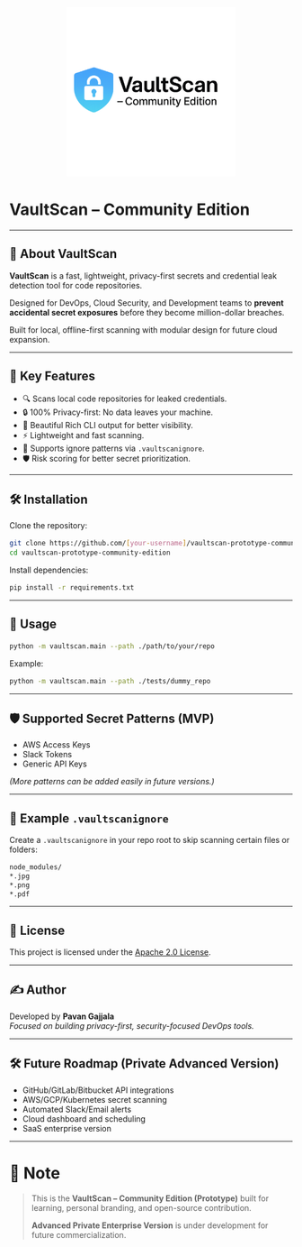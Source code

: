 <p align="center">
  <img src="vaultscan-logo.png" alt="VaultScan Logo" width="300"/>
</p>

# VaultScan – Community Edition

---

## 🚀 About VaultScan

**VaultScan** is a fast, lightweight, privacy-first secrets and credential leak detection tool for code repositories.

Designed for DevOps, Cloud Security, and Development teams to **prevent accidental secret exposures** before they become million-dollar breaches.

Built for local, offline-first scanning with modular design for future cloud expansion.

---

## 🎯 Key Features

- 🔍 Scans local code repositories for leaked credentials.
- 🔒 100% Privacy-first: No data leaves your machine.
- 🎨 Beautiful Rich CLI output for better visibility.
- ⚡ Lightweight and fast scanning.
- 📂 Supports ignore patterns via `.vaultscanignore`.
- 🛡️ Risk scoring for better secret prioritization.

---

## 🛠️ Installation

Clone the repository:

```bash
git clone https://github.com/[your-username]/vaultscan-prototype-community-edition.git
cd vaultscan-prototype-community-edition
```

Install dependencies:

```bash
pip install -r requirements.txt
```

---

## 🚀 Usage

```bash
python -m vaultscan.main --path ./path/to/your/repo
```

Example:

```bash
python -m vaultscan.main --path ./tests/dummy_repo
```

---

## 🛡️ Supported Secret Patterns (MVP)

- AWS Access Keys
- Slack Tokens
- Generic API Keys

*(More patterns can be added easily in future versions.)*

---

## 📂 Example `.vaultscanignore`

Create a `.vaultscanignore` in your repo root to skip scanning certain files or folders:

```
node_modules/
*.jpg
*.png
*.pdf
```

---

## 📜 License

This project is licensed under the [Apache 2.0 License](LICENSE).

---

## ✍️ Author

Developed by **Pavan Gajjala**  
*Focused on building privacy-first, security-focused DevOps tools.*

---

## 🛠️ Future Roadmap (Private Advanced Version)

- GitHub/GitLab/Bitbucket API integrations
- AWS/GCP/Kubernetes secret scanning
- Automated Slack/Email alerts
- Cloud dashboard and scheduling
- SaaS enterprise version

---

# 📢 Note

> This is the **VaultScan – Community Edition (Prototype)** built for learning, personal branding, and open-source contribution.  
>  
> **Advanced Private Enterprise Version** is under development for future commercialization.
